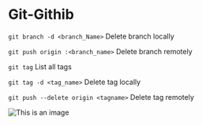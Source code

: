 # Git-Githib

```git branch -d <branch_Name>```
Delete branch locally

```git push origin :<branch_name>``` 
Delete branch remotely

```git tag```
List all tags

```git tag -d <tag_name>``` 
Delete tag locally

```git push --delete origin <tagname>```
Delete tag remotely

![This is an image](https://myoctocat.com/assets/images/base-octocat.svg)
